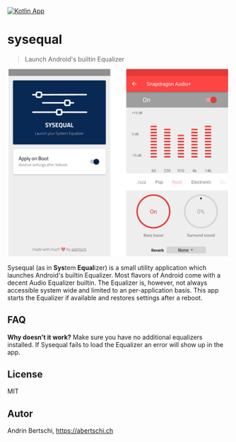 [![Kotlin App](https://img.shields.io/badge/Android-Kotlin-green.svg?style=flat)]()

# sysequal

> Launch Android's builtin Equalizer

<img src="./assets/cover.png" width="900">

Sysequal (as in **Sys**tem **Equal**izer) is a small utility
application which launches Android's builtin Equalizer. Most flavors of Android
come with a decent Audio Equalizer builtin. The Equalizer is, however, not
always accessible system wide and limited to an per-application
basis. This app starts the Equalizer if available and restores
settings after a reboot.

## FAQ
**Why doesn't it work?** 
Make sure you have no additional equalizers installed. If Sysequal
fails to load the Equalizer an error will show up in the app.

## License
MIT

## Autor
Andrin Bertschi, https://abertschi.ch
